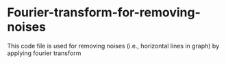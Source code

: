 # Fourier-transform-for-removing-noises
This code file is used for removing noises (i.e., horizontal lines in graph) by applying fourier transform
